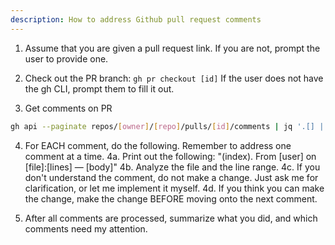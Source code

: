 ```yaml
---
description: How to address Github pull request comments
---
```

1. Assume that you are given a pull request link. If you are not, prompt the user to provide one.
2. Check out the PR branch: `gh pr checkout [id]`
If the user does not have the gh CLI, prompt them to fill it out.

3. Get comments on PR
```bash
gh api --paginate repos/[owner]/[repo]/pulls/[id]/comments | jq '.[] | {user: .user.login, body, path, line, original_line, created_at, in_reply_to_id, pull_request_review_id, commit_id}'
```

4. For EACH comment, do the following. Remember to address one comment at a time.
  4a. Print out the following: "(index). From [user] on [file]:[lines] — [body]"
  4b. Analyze the file and the line range.
  4c. If you don't understand the comment, do not make a change. Just ask me for clarification, or let me implement it myself.
  4d. If you think you can make the change, make the change BEFORE moving onto the next comment.

5. After all comments are processed, summarize what you did, and which comments need my attention.
